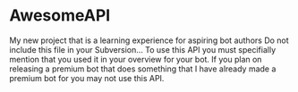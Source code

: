 # AwesomeAPI
My new project that is a learning experience for aspiring bot authors
Do not include this file in your Subversion...
To use this API you must specifially mention that you used it in your overview for your bot. 
If you plan on releasing a premium bot that does something that I have already made a premium bot for you may not use this API.

